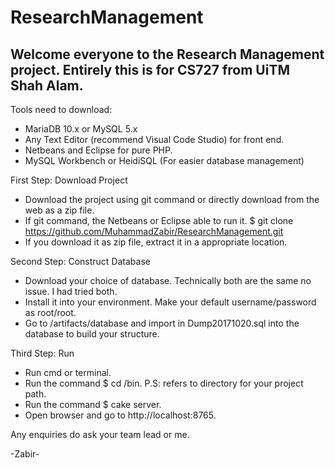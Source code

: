 # ResearchManagement

## Welcome everyone to the Research Management project. Entirely this is for CS727 from UiTM Shah Alam.

Tools need to download:
- MariaDB 10.x or MySQL 5.x
- Any Text Editor (recommend Visual Code Studio) for front end.
- Netbeans and Eclipse for pure PHP.
- MySQL Workbench or HeidiSQL (For easier database management)

First Step: Download Project
- Download the project using git command or directly download from the web as a zip file.
- If git command, the Netbeans or Eclipse able to run it. $ git clone https://github.com/MuhammadZabir/ResearchManagement.git
- If you download it as zip file, extract it in a appropriate location.

Second Step: Construct Database
- Download your choice of database. Technically both are the same no issue. I had tried both.
- Install it into your environment. Make your default username/password as root/root.
- Go to <projectfolder>/artifacts/database and import in Dump20171020.sql into the database to build your structure.

Third Step: Run
- Run cmd or terminal.
- Run the command $ cd <projectfolder>/bin. P.S: <projectfolder> refers to directory for your project path.
- Run the command $ cake server.
- Open browser and go to http://localhost:8765.

Any enquiries do ask your team lead or me.

-Zabir-